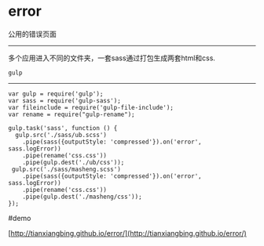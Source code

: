 # error
公用的错误页面


----------
多个应用进入不同的文件夹，一套sass通过打包生成两套html和css.

	gulp


----------

	var gulp = require('gulp');
	var sass = require('gulp-sass');
	var fileinclude = require('gulp-file-include');
	var rename = require("gulp-rename");
	
	gulp.task('sass', function () {
	  gulp.src('./sass/ub.scss')
	    .pipe(sass({outputStyle: 'compressed'}).on('error', sass.logError))
	    .pipe(rename('css.css'))
	    .pipe(gulp.dest('./ub/css'));
	 gulp.src('./sass/masheng.scss')
	    .pipe(sass({outputStyle: 'compressed'}).on('error', sass.logError))
	    .pipe(rename('css.css'))
	    .pipe(gulp.dest('./masheng/css'));
	});


#demo

[http://tianxiangbing.github.io/error/](http://tianxiangbing.github.io/error/)
